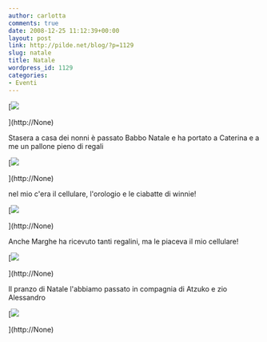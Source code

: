 ```yaml
---
author: carlotta
comments: true
date: 2008-12-25 11:12:39+00:00
layout: post
link: http://pilde.net/blog/?p=1129
slug: natale
title: Natale
wordpress_id: 1129
categories:
- Eventi
---
```


[![]({{baseurl}}/uploads/2009/01/natale_mati.jpg)


](http://None)


Stasera a casa dei nonni è passato Babbo Natale e ha portato a Caterina e a me un pallone pieno di regali

[![]({{baseurl}}/uploads/2009/01/natale_cate.jpg)


](http://None)




nel mio c'era il cellulare, l'orologio e le ciabatte di winnie!

[![]({{baseurl}}/uploads/2009/01/euforia.jpg)


](http://None)




Anche Marghe ha ricevuto tanti regalini, ma le piaceva il mio cellulare!

[![]({{baseurl}}/uploads/2009/01/cellulare.jpg)


](http://None)




Il pranzo di Natale l'abbiamo passato in compagnia di Atzuko e zio Alessandro

[![]({{baseurl}}/uploads/2009/01/zioalessandro.jpg)


](http://None)



